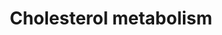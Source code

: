 ---
annotations:
- type: Pathway Ontology
  value: cholesterol metabolic pathway
- type: Pathway Ontology
  value: arterial occlusive disease pathway
authors:
- Susan
- '442798'
- I450472
- Khanspers
- MaintBot
- Mkutmon
- Christine Chichester
- Egonw
description: Cholesterol is essential for life - it's a required for the regulation
  of membrane fluidity. Cholesterol also serves as a precursor for many other biochemical
  pathways.  Cholesterol is synthesized throughout the body but mainly in liver, intestines,
  adrenal glands and reproductive organs. Synthesis starts with the combination of
  Acetyl-CoA and Acetoacetyl-CoA. An important intemediary in the synthesis of cholesterol
  is mevalonate.  Synthesis of cholesterol is regulated by a homeostatic mechanism.
last-edited: 2021-01-18
organisms:
- Rattus norvegicus
redirect_from:
- /index.php/Pathway:WP632
- /instance/WP632
schema-jsonld:
- '@context': https://schema.org/
  '@id': https://wikipathways.github.io/pathways/WP632.html
  '@type': Dataset
  creator:
    '@type': Organization
    name: WikiPathways
  description: Cholesterol is essential for life - it's a required for the regulation
    of membrane fluidity. Cholesterol also serves as a precursor for many other biochemical
    pathways.  Cholesterol is synthesized throughout the body but mainly in liver,
    intestines, adrenal glands and reproductive organs. Synthesis starts with the
    combination of Acetyl-CoA and Acetoacetyl-CoA. An important intemediary in the
    synthesis of cholesterol is mevalonate.  Synthesis of cholesterol is regulated
    by a homeostatic mechanism.
  keywords:
  - IDL
  - Dimethylallylpyrophosphate
  - Sc5d
  - Acetyl-CoA
  - Idi1
  - Lipc
  - Dhcr7
  - Soat1
  - Nsdhl
  - Farnesyl pyrophosphate
  - Lathosterol
  - Hmgcs1
  - Acetoacetyl-CoA
  - Sqle
  - Lss
  - Mevalonate
  - MVK
  - Apoc1
  - Squalene
  - LDL
  - Mvd
  - Apoe
  - Scarb1
  - Isopentenyl pyrophosphate
  - Mevalonate Pyrophosphat
  - Fdps
  - Cholesterol
  - Srebf1
  - Ldlr
  - Apoc2
  - (S)-2,3-Epoxysqualene
  - Cholesterol ester
  - HDL
  - Hmgcr
  - Lpl
  - Lanosterin
  - HMG-CoA
  - Fdft1
  - Sc4mol
  - Lrp1
  - VLDL
  - Dehydrocholesterol
  - Geranyl pyrophosphate
  - Fatty Acid CoA
  license: CC0
  name: Cholesterol metabolism
seo: CreativeWork
title: Cholesterol metabolism
wpid: WP632
---